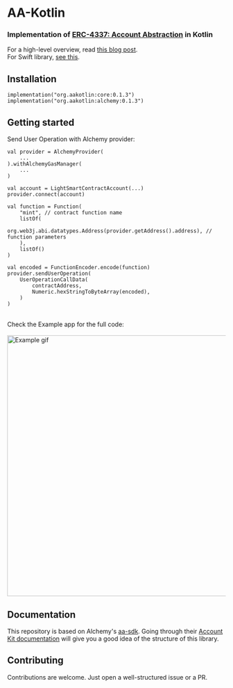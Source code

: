 # AA-Kotlin

### Implementation of [ERC-4337: Account Abstraction](https://eips.ethereum.org/EIPS/eip-4337) in Kotlin

For a high-level overview, read [this blog post](https://crewapp.xyz/posts/account-abstraction-mobile/).  
For Swift library, [see this](https://github.com/syn-mcj/aa-swift).

## Installation

```
implementation("org.aakotlin:core:0.1.3")
implementation("org.aakotlin:alchemy:0.1.3")
```

## Getting started

Send User Operation with Alchemy provider:

```
val provider = AlchemyProvider(
    ...
).withAlchemyGasManager(
    ...
)

val account = LightSmartContractAccount(...)
provider.connect(account)

val function = Function(
    "mint", // contract function name
    listOf(
        org.web3j.abi.datatypes.Address(provider.getAddress().address), // function parameters
    ),
    listOf()
)

val encoded = FunctionEncoder.encode(function)
provider.sendUserOperation(
    UserOperationCallData(
        contractAddress,
        Numeric.hexStringToByteArray(encoded),
    )
)
```
\
Check the Example app for the full code:
\
\
<img src="https://crewapp.xyz/images/example.gif" alt="Example gif" style="height: 600px; margin: 0 auto; display: block;" />

## Documentation
This repository is based on Alchemy's [aa-sdk](https://github.com/alchemyplatform/aa-sdk). Going through their [Account Kit documentation](https://accountkit.alchemy.com/overview/introduction.html) will give you a good idea of the structure of this library.

## Contributing
Contributions are welcome. Just open a well-structured issue or a PR.
